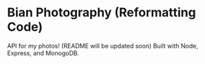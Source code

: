 # Bian Photography (Reformatting Code)

API for my photos! (README will be updated soon)
Built with Node, Express, and MonogoDB.
